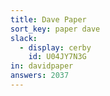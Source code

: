 ```yaml
---
title: Dave Paper
sort_key: paper dave
slack: 
  - display: cerby
    id: U04JY7N3G
in: davidpaper
answers: 2037
---
```

